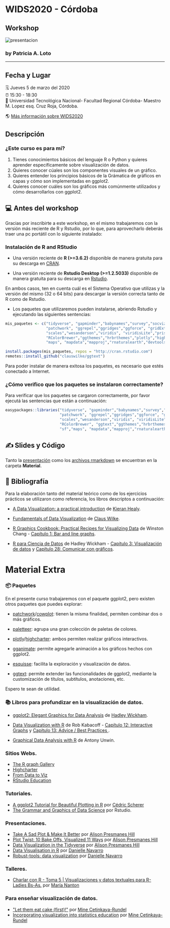 
# WIDS2020 - Córdoba
  ## Workshop



![presentacion](https://raw.githubusercontent.com/PatriLoto/viz-datos-con-ggplot2-para-WIDS2020/master/presentacion_curso.png)



### **by Patricia A. Loto**



-----
## Fecha y Lugar
:spiral_calendar: Jueves 5 de marzo del 2020  
:alarm_clock:     15:30 - 18:30  
:hotel:           Universidad Tecnológica Nacional- Facultad Regional Córdoba- Maestro M. Lopez esq. Cruz Roja, Córdoba.

:earth_americas:  [Más información sobre WIDS2020](https://http://metcba.org/)  

## Descripción

### ¿Este curso es para mí?
1. Tienes conocimientos básicos del lenguaje R o Python y quieres aprender especificamente sobre visualización de datos.
2. Quieres conocer cúales son los componentes visuales de un gráfico.
3. Quieres entender los principios básicos de la Grámatica de gráficos en capas y cómo son implementadas en ggplot2.
4. Quieres conocer cuáles son los gráficos más comúnmente utilizados y cómo desarrollarlos con ggplot2.


## :computer:  Antes del workshop

Gracias por inscribirte a este workshop, en el mismo trabajaremos con la versión más reciente de R y Rstudio, por lo que, para aprovecharlo deberás traer una pc portátil con lo siguiente instalado:

### Instalación de R and RStudio 

- Una versión reciente de **R (>=3.6.2)** disponible de manera gratuita para su descarga en [CRAN](https://cran.r-project.org/). 

- Una versión reciente de **Rstudio Desktop (>=1.2.5033)** disponible de manera gratuita para su descarga en [Rstudio](https://www.rstudio.com/download). 

En ambos casos, ten en cuenta cuál es el Sistema Operativo que utilizas y la versión del mismo (32 o 64 bits) para descargar la versión correcta tanto de R como de Rstudio.

- Los paquetes que utilizaremos pueden instalarse, abriendo Rstudio y ejecutando las siguientes sentencias:

``` R
mis_paquetes <- c("tidyverse", "gapminder","babynames","survey","socviz","here","cowplot", 
                  "patchwork", "ggrepel","ggridges","ggforce", "gridExtra","extrafont",
                  "scales","wesanderson","viridis", "viridisLite","prismatic","fishualize",
                  "RColorBrewer","ggthemes","hrbrthemes","plotly","highcharter","GGally","sf",
                  "maps", "mapdata","mapproj","rnaturalearth","devtools")

install.packages(mis_paquetes, repos = "http://cran.rstudio.com")
remotes::install_github("clauswilke/ggtext")

```
Para poder instalar de manera exitosa los paquetes, es necesario que estés conectado a Internet.

### ¿Cómo verifico que los paquetes se instalaron correctamente?

Para verificar que los paquetes se cargaron correctamente, por favor ejecutá las sentencias que están a continuación:

``` R
easypackages::libraries("tidyverse", "gapminder","babynames","survey","socviz","here","cowplot", 
                        "patchwork", "ggrepel","ggridges","ggforce", "gridExtra","extrafont",
                        "scales","wesanderson","viridis", "viridisLite","prismatic","fishualize",
                        "RColorBrewer", "ggtext","ggthemes","hrbrthemes","plotly","highcharter","GGally",
                        "sf","maps", "mapdata","mapproj","rnaturalearth","devtools")

``` 



## :writing_hand: Slides y Código  

Tanto la [presentación](https://github.com/PatriLoto/viz-datos-con-ggplot2-para-WIDS2020/blob/master/material/PRESENTACION_WIDS2020.pdf) como los [archivos rmarkdown](https://github.com/PatriLoto/viz-datos-con-ggplot2-para-WIDS2020/blob/master/material) se encuentran en la carpeta **Material**. 
 

## :notebook: **Bibliografía** 

Para la elaboración tanto del material teórico como de los ejercicios prácticos se utilizaron como referencia, los libros descriptos a continuación:

* [A Data Visualization: a practical introduction](http://socviz.co/) de [Kieran Healy](@kjhealy).  

* [Fundamentals of Data Visualization](https://serialmentor.com/dataviz/) de [Claus Wilke](@ClausWilke).

* [R Graphics Cookbook: Practical Recipes for Visualizing Data](http://www.cookbook-r.com/Graphs/) de Winston Chang  - [Capítulo 1: 
Bar and line graphs](http://www.cookbook-r.com/Graphs/Bar_and_line_graphs_(ggplot2)/).

* [R para Ciencia de Datos](https://es.r4ds.hadley.nz/) de Hadley Wickham - [Capítulo 3: Visualización de datos](https://es.r4ds.hadley.nz/visualizaci%C3%B3n-de-datos.html) y [Capítulo 28: Comunicar con gráficos](https://es.r4ds.hadley.nz/comunicar-con-gr%C3%A1ficos.html).


# **Material Extra**

### :package: Paquetes

En el presente curso trabajaremos con el paquete ggplot2, pero existen otros paquetes que puedes explorar:

* [patchwork](https://github.com/thomasp85/patchwork)/[cowplot](https://cran.r-project.org/web/packages/cowplot/vignettes/introduction.html): tienen la misma finalidad, permiten combinar dos o más gráficos.

* [paletteer](https://github.com/EmilHvitfeldt/paletteer): agrupa una gran colección de paletas de colores.

* [plotly](https://plot.ly/r/)/[highcharter](http://jkunst.com/highcharter/index.html): ambos permiten realizar gráficos interactivos.

* [gganimate](https://github.com/thomasp85/gganimate): permite agregarle animación a los gráficos hechos con ggplot2.

* [esquisse](https://github.com/dreamRs/esquisse): facilita la exploración y visualización de datos.

* [ggtext](https://github.com/wilkelab/ggtext): permite extender las funcionalidades de ggplot2, mediante la customización de títulos, subtítulos, anotaciones, etc.

Espero te sean de utilidad.

###  :books:  Libros para profundizar en la visualización de datos.


* [ggplot2: Elegant Graphics for Data Analysis](https://ggplot2-book.org/) de [Hadley Wickham](@hadleywickham).

* [Data Visualization with R](https://rkabacoff.github.io/datavis/) de Rob Kabacoff - [Capítulo 12: Interactive Graphs](https://rkabacoff.github.io/datavis/Interactive.html) y [Capítulo 13: Advice / Best Practices ](https://rkabacoff.github.io/datavis/Advice.html).

* [Graphical Data Analysis with R](http://www.gradaanwr.net/content/) de Antony Unwin.

### Sitios Webs.

* [The R graph Gallery](https://www.r-graph-gallery.com/)
* [Highcharter](http://jkunst.com/highcharter/)
* [From Data to Viz](https://www.data-to-viz.com/)
* [RStudio Education](https://rstudio.cloud/learn/primers/3)

### Tutoriales.

* [A ggplot2 Tutorial for Beautiful Plotting in R](https://cedricscherer.netlify.com/2019/08/05/a-ggplot2-tutorial-for-beautiful-plotting-in-r/) por [Cédric Scherer](@CedScherer)
* [The Grammar and Graphics of Data Science](https://rstudio.com/resources/additional-talks/the-grammar-and-graphics-of-data-science/) por Rstudio.

### Presentaciones.

* [Take A Sad Plot & Make It Better](https://alison.netlify.app/uo-sad-plot-better/#1) por [Alison Presmanes Hill](@apreshill)
* [Plot Twist: 10 Bake Offs, Visualized 11 Ways](https://alison.netlify.app/rls-plot-twist/#1) por [Alison Presmanes Hill](@apreshill)
* [Data Visualization in the Tidyverse](https://alison.netlify.app/uo-tidy-bakeoff/#1) por [Alison Presmanes Hill](@apreshill)
* [Data Visualisation in R](https://satrdayjoburg.djnavarro.net/slides) por [Danielle Navarro](@djnavarro)
* [Robust-tools: data visualization](https://robust-tools.djnavarro.net/visualisation/) por [Danielle Navarro](@djnavarro)

### Talleres.
* [Charlar con R - Toma 5 | Visualizaciones y datos textuales para R-Ladies Bs-As.](https://www.youtube.com/watch?v=WXp1T9JEIRM) por [María Nanton](@bynans1)

### Para enseñar visualización de datos.
* ["Let them eat cake (first)!"](https://github.com/mine-cetinkaya-rundel/eatcake) por [Mine Cetinkaya-Rundel ](http://mine-cr.com)
* [Incorporating visualization into statistics education](https://github.com/mine-cetinkaya-rundel/2016-03-04-viz-forum/blob/master/2016-03-04-viz-forum.pdf) por [Mine Cetinkaya-Rundel ](http://mine-cr.com)









